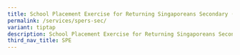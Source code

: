 ```yaml
---
title: School Placement Exercise for Returning Singaporeans Secondary (SPERS Sec)
permalink: /services/spers-sec/
variant: tiptap
description: School Placement Exercise for Returning Singaporeans Secondary (SPERS Sec)
third_nav_title: SPE
---
```

